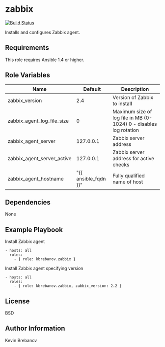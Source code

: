 zabbix
======

[![Build Status](https://travis-ci.org/kbrebanov/ansible-zabbix.svg?branch=master)](https://travis-ci.org/kbrebanov/ansible-zabbix)

Installs and configures Zabbix agent.

Requirements
------------

This role requires Ansible 1.4 or higher.

Role Variables
--------------

| Name                       | Default              | Description                                                       |
|----------------------------|----------------------|-------------------------------------------------------------------|
| zabbix_version             | 2.4                  | Version of Zabbix to install                                      |
| zabbix_agent_log_file_size | 0                    | Maximum size of log file in MB (0-1024) 0 - disables log rotation |
| zabbix_agent_server        | 127.0.0.1            | Zabbix server address                                             |
| zabbix_agent_server_active | 127.0.0.1            | Zabbix server address for active checks                           |
| zabbix_agent_hostname      | "{{ ansible_fqdn }}" | Fully qualified name of host                                      |

Dependencies
------------

None

Example Playbook
----------------

Install Zabbix agent
```
- hosts: all
  roles:
    - { role: kbrebanov.zabbix }
```

Install Zabbix agent specifying version
```
- hosts: all
  roles:
    - { role: kbrebanov.zabbix, zabbix_version: 2.2 }
```

License
-------

BSD

Author Information
------------------

Kevin Brebanov
